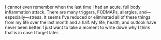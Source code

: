 I cannot even remember when the last time I had an acute, full body inflammation attack. There are many triggers, FODMAPs, allergies, and—especially—stress. It seems I've reduced or eliminated all of these things from my life over the last month and a half. My life, health, and outlook have never been better. I just want to take a moment to write down why I think that is in case I forget later.

